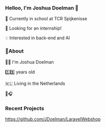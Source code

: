 ### Helloo, I'm Joshua Doelman 👋

<!--
**JDoelman/JDoelman** is a ✨ _special_ ✨ repository because its `README.md` (this file) appears on your GitHub profile.

Here are some ideas to get you started:
-->

📘 Currently in school at TCR Spijkenisse

📖 Looking for an internship!

💡 Interested in back-end and AI

### 🧐About

🧍‍♂️ I'm Joshua Doelman

1️⃣9️⃣ years old

🇳🇱 Living in the Netherlands

🏀🎧


### Recent Projects

https://github.com/JDoelman/LaravelWebshop
